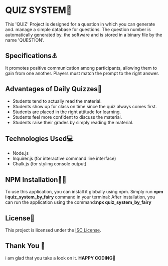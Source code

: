 <h1>QUIZ SYSTEM📜</h1>
This 'QUIZ' Project is designed for a question in which you can generate and. manage a simple database for questions.
The question number is automatically generated by. the software and is stored in a binary file by the name 'QUESTION'.

## Specifications⚓
It promotes positive communication among participants, allowing them to gain from one another. 
Players must match the prompt to the right answer.

## Advantages of Daily Quizzes🚀
- Students tend to actually read the material.
- Students show up for class on time since the quiz always comes first.
- Students are placed in the right attitude for learning.
- Students feel more confident to discuss the material.
- Students raise their grades by simply reading the material.

## Technologies Used💻
- Node.js
- Inquirer.js (for interactive command line interface)
- Chalk.js (for styling console output)

## NPM Installation🐱‍🏍
To use this application, you can install it globally using npm. Simply run **npm i quiz_system_by_fairy** command in your terminal:
After installation, you can run the application using the  command:**npx quiz_system_by_fairy**


## License🎀
This project is licensed under the [ISC License](LICENSE).


## Thank You 💎
i am glad that you take a look on it.
                **HAPPY CODING💖**
